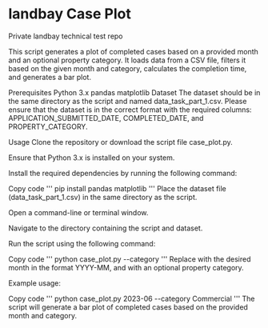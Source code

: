 # landbay Case Plot

Private landbay technical test repo

This script generates a plot of completed cases based on a provided month and an optional property category. It loads data from a CSV file, filters it based on the given month and category, calculates the completion time, and generates a bar plot.

Prerequisites
Python 3.x
pandas
matplotlib
Dataset
The dataset should be in the same directory as the script and named data_task_part_1.csv. Please ensure that the dataset is in the correct format with the required columns: APPLICATION_SUBMITTED_DATE, COMPLETED_DATE, and PROPERTY_CATEGORY.

Usage
Clone the repository or download the script file case_plot.py.

Ensure that Python 3.x is installed on your system.

Install the required dependencies by running the following command:

Copy code
'''
pip install pandas matplotlib
'''
Place the dataset file (data_task_part_1.csv) in the same directory as the script.

Open a command-line or terminal window.

Navigate to the directory containing the script and dataset.

Run the script using the following command:

Copy code
'''
python case_plot.py <month> --category <category>
'''
Replace <month> with the desired month in the format YYYY-MM, and <category> with an optional property category.

Example usage:

Copy code
  '''
python case_plot.py 2023-06 --category Commercial
  '''
The script will generate a bar plot of completed cases based on the provided month and category.

